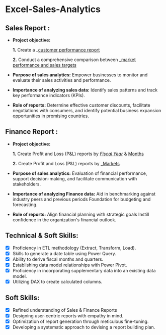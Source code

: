 # Excel-Sales-Analytics
## Sales Report :


- **Project objective:** 

    **1.** Create a _[customer performance report](https://github.com/vikastyagi40/Excel-Sales-Analytics/blob/main/Customer%20Performance%20Report.pdf)

    **2.** Conduct a comprehensive comparison between _[market performance and sales targets](https://github.com/vikastyagi40/Excel-Sales-Analytics/blob/main/Market%20Performance%20vs%20Target%20Report.pdf)

- **Purpose of sales analytics:** Empower businesses to monitor and evaluate their sales activities and performance.

- **Importance of analyzing sales data:** Identify sales patterns and track key performance indicators (KPIs).

- **Role of reports:** Determine effective customer discounts, facilitate negotiations with consumers, and identify potential business expansion opportunities in promising countries.


## Finance Report :

- **Project objective:** 

    **1.** Create Profit and Loss (P&L) reports by _[Fiscal Year](https://github.com/vikastyagi40/Excel-Sales-Analytics/blob/main/P%26L%20Statement%20by%20Fiscal%20Year.pdf)_ & [Months](https://github.com/vikastyagi40/Excel-Sales-Analytics/blob/main/P%26L%20Statement%20by%20Months.pdf)
  
   **2.** Create Profit and Loss (P&L) reports by _[Markets](https://github.com/vikastyagi40/Excel-Sales-Analytics/blob/main/P%26L%20Statement%20by%20Markets.pdf)

- **Purpose of sales analytics:** Evaluation of financial performance, support decision-making, and facilitate communication with stakeholders.

- **Importance of analyzing Finance data:** Aid in benchmarking against industry peers and previous periods Foundation for budgeting and forecasting.

- **Role of reports:** Align financial planning with strategic goals Instill confidence in the organization's financial outlook.


## Technical & Soft Skills:
- [x]	Proficiency in ETL methodology (Extract, Transform, Load).
- [x]	Skills to generate a date table using Power Query.
- [x]	Ability to derive fiscal months and quarters.
- [x]	Establishing data model relationships with Power Pivot.
- [x]	Proficiency in incorporating supplementary data into an existing data model.
- [x]	Utilizing DAX to create calculated columns.

## Soft Skills:
- [x]	Refined understanding of Sales & Finance Reports
- [x]	Designing user-centric reports with empathy in mind.
- [x]	Optimization of report generation through meticulous fine-tuning.
- [x]	Developing a systematic approach to devising a report building plan.
